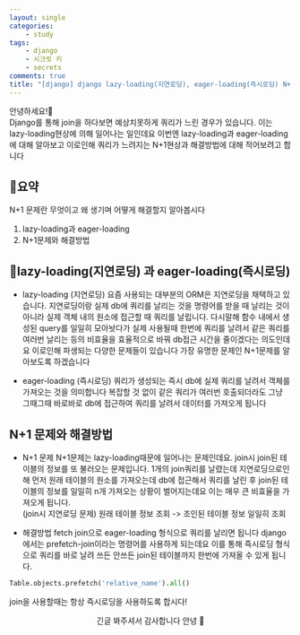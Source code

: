 ```yaml
---
layout: single
categories:
    - study
tags:
    - django
    - 시크릿 키
    - secrets
comments: true
title: "[django] django lazy-loading(지연로딩), eager-loading(즉시로딩) N+1문제 해결"
---
```


안녕하세요!👋<br>
Django를 통해 join을 하다보면 예상치못하게 쿼리가 느린 경우가 있습니다. 이는 lazy-loading현상에 의해 일어나는 일인데요 이번엔 lazy-loading과 eager-loading에 대해 알아보고 이로인해 쿼리가 느려지는 N+1현상과 해결방법에 대해 적어보려고 합니다<br>


## 🙏요약
N+1 문제란 무엇이고 왜 생기며 어떻게 해결할지 알아봅시다<br>

1. lazy-loading과 eager-loading
2. N+1문제와 해결방법

## 📝lazy-loading(지연로딩) 과 eager-loading(즉시로딩)

- lazy-loading (지연로딩)
요즘 사용되는 대부분의 ORM은 지연로딩을 채택하고 있습니다. 지연로딩이랑 실제 db에 쿼리를 날리는 것을 명령어를 받을 때 날리는 것이아니라 실제 객체 내의 원소에 접근할 때 쿼리를 날립니다. 다시말해 함수 내에서 생성된 query를 일일히 모아놧다가 실제 사용될때 한번에 쿼리를 날려서 같은 쿼리를 여러번 날리는 등의 비효율을 효율적으로 바꿔 db접근 시간을 줄이겠다는 의도인데요 이로인해 파생되는 다양한 문제들이 있습니다 가장 유명한 문제인 N+1문제를 알아보도록 하겠습니다<br>

- eager-loading (즉시로딩)
쿼리가 생성되는 즉시 db에 실제 쿼리를 날려서 객체를 가져오는 것을 의미합니다 복잡할 것 없이 같은 쿼리가 여러번 호출되더라도 그냥 그때그때 바로바로 db에 접근하여 쿼리를 날려서 데이터를 가져오게 됩니다<br>


## N+1 문제와 해결방법

- N+1 문제
N+1문제는 lazy-loading때문에 일어나는 문제인데요. join시 join된 테이블의 정보를 또 불러오는 문제입니다. 1개의 join쿼리를 날렸는데 지연로딩으로인해 먼저 원래 테이블의 원소를 가져오는데 db에 접근해서 쿼리를 날린 후 join된 테이블의 정보를 일일히 n개 가져오는 상황이 벌어지는데요 이는 매우 큰 비효율을 가져오게 됩니다.<br>
(join시 지연로딩 문제) 원래 테이블 정보 조회 -> 조인된 테이블 정보 일일히 조회 <br>

- 해결방법
fetch join으로 eager-loading 형식으로 쿼리를 날리면 됩니다 django에서는 prefetch-join이라는 명령어를 사용하게 되는데요 이를 통해 즉시로딩 형식으로 쿼리를 바로 날려 쓰든 안쓰든 join된 테이블까지 한번에 가져올 수 있게 됩니다.<br>

```py
Table.objects.prefetch('relative_name').all()
```
join을 사용할때는 항상 즉시로딩을 사용하도록 합시다!<br>




<center>긴글 봐주셔서 감사합니다 안녕 👋</center>